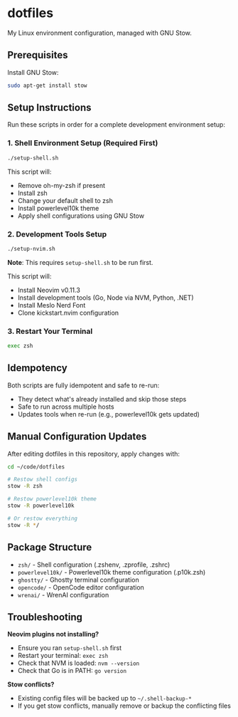 # dotfiles

My Linux environment configuration, managed with GNU Stow.

## Prerequisites

Install GNU Stow:
```bash
sudo apt-get install stow
```

## Setup Instructions

Run these scripts in order for a complete development environment setup:

### 1. Shell Environment Setup (Required First)

```bash
./setup-shell.sh
```

This script will:
- Remove oh-my-zsh if present
- Install zsh
- Change your default shell to zsh
- Install powerlevel10k theme
- Apply shell configurations using GNU Stow

### 2. Development Tools Setup

```bash
./setup-nvim.sh
```

**Note**: This requires `setup-shell.sh` to be run first.

This script will:
- Install Neovim v0.11.3
- Install development tools (Go, Node via NVM, Python, .NET)
- Install Meslo Nerd Font
- Clone kickstart.nvim configuration

### 3. Restart Your Terminal

```bash
exec zsh
```

## Idempotency

Both scripts are fully idempotent and safe to re-run:
- They detect what's already installed and skip those steps
- Safe to run across multiple hosts
- Updates tools when re-run (e.g., powerlevel10k gets updated)

## Manual Configuration Updates

After editing dotfiles in this repository, apply changes with:

```bash
cd ~/code/dotfiles

# Restow shell configs
stow -R zsh

# Restow powerlevel10k theme
stow -R powerlevel10k

# Or restow everything
stow -R */
```

## Package Structure

- `zsh/` - Shell configuration (.zshenv, .zprofile, .zshrc)
- `powerlevel10k/` - Powerlevel10k theme configuration (.p10k.zsh)
- `ghostty/` - Ghostty terminal configuration
- `opencode/` - OpenCode editor configuration
- `wrenai/` - WrenAI configuration

## Troubleshooting

**Neovim plugins not installing?**
- Ensure you ran `setup-shell.sh` first
- Restart your terminal: `exec zsh`
- Check that NVM is loaded: `nvm --version`
- Check that Go is in PATH: `go version`

**Stow conflicts?**
- Existing config files will be backed up to `~/.shell-backup-*`
- If you get stow conflicts, manually remove or backup the conflicting files

